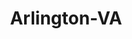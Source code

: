 ---
title: Arlington-VA
slug: arlington-va
f_state:
- cms/state/virginia.md
f_locations:
- cms/payday-loan/americas-cash-express-4413.md
- cms/payday-loan/arlington-check-cashing-4814.md
- cms/payday-loan/arlington-check-cashing-4815.md
- cms/payday-loan/arlington-check-cashing-4816.md
- cms/payday-loan/check-cash-depot-10543.md
- cms/payday-loan/check-cash-depot-10544.md
- cms/payday-loan/check-cashing-10752.md
- cms/payday-loan/checks-cashed-14535.md
- cms/payday-loan/checks-cashed-14552.md
- cms/payday-loan/checks-cashed-14553.md
- cms/payday-loan/checkwriter-service-company-14881.md
- cms/payday-loan/columbia-services-15174.md
- cms/payday-loan/forest-enterprise-18784.md
- cms/payday-loan/mini-banco-inc-20899.md
- cms/payday-loan/paul-cash-inc-23468.md
- cms/payday-loan/paul-cash-inc-23469.md
- cms/payday-loan/smart-payment-solutions-inc-26508.md
updated-on: '2024-05-30T13:41:28.615Z'
created-on: '2024-05-30T13:41:28.615Z'
published-on: '2024-05-30T13:54:32.469Z'
f_city: Arlington
layout: '[city].html'
tags: city
---
